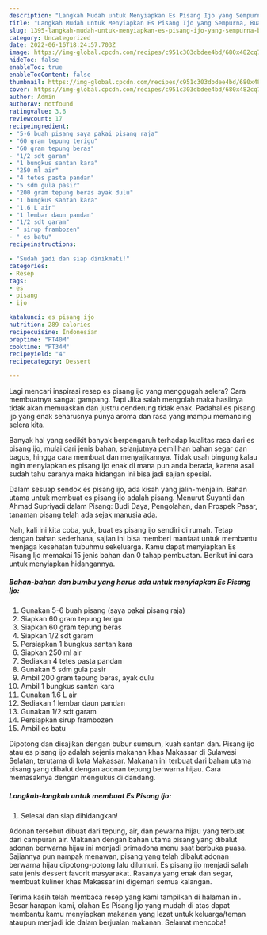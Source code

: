 ```yaml
---
description: "Langkah Mudah untuk Menyiapkan Es Pisang Ijo yang Sempurna, Buat Buka Puasa Lezat Sekali"
title: "Langkah Mudah untuk Menyiapkan Es Pisang Ijo yang Sempurna, Buat Buka Puasa Lezat Sekali"
slug: 1395-langkah-mudah-untuk-menyiapkan-es-pisang-ijo-yang-sempurna-buat-buka-puasa-lezat-sekali
category: Uncategorized
date: 2022-06-16T18:24:57.703Z
image: https://img-global.cpcdn.com/recipes/c951c303dbdee4bd/680x482cq70/es-pisang-ijo-foto-resep-utama.jpg
hideToc: false
enableToc: true
enableTocContent: false
thumbnail: https://img-global.cpcdn.com/recipes/c951c303dbdee4bd/680x482cq70/es-pisang-ijo-foto-resep-utama.jpg
cover: https://img-global.cpcdn.com/recipes/c951c303dbdee4bd/680x482cq70/es-pisang-ijo-foto-resep-utama.jpg
author: Admin
authorAv: notfound
ratingvalue: 3.6
reviewcount: 17
recipeingredient:
- "5-6 buah pisang saya pakai pisang raja"
- "60 gram tepung terigu"
- "60 gram tepung beras"
- "1/2 sdt garam"
- "1 bungkus santan kara"
- "250 ml air"
- "4 tetes pasta pandan"
- "5 sdm gula pasir"
- "200 gram tepung beras ayak dulu"
- "1 bungkus santan kara"
- "1.6 L air"
- "1 lembar daun pandan"
- "1/2 sdt garam"
- " sirup frambozen"
- " es batu"
recipeinstructions:

- "Sudah jadi dan siap dinikmati!"
categories:
- Resep
tags:
- es
- pisang
- ijo

katakunci: es pisang ijo 
nutrition: 289 calories
recipecuisine: Indonesian
preptime: "PT40M"
cooktime: "PT34M"
recipeyield: "4"
recipecategory: Dessert

---
```



Lagi mencari inspirasi resep es pisang ijo yang menggugah selera? Cara membuatnya sangat gampang. Tapi Jika salah mengolah maka hasilnya tidak akan memuaskan dan justru cenderung tidak enak. Padahal es pisang ijo yang enak seharusnya punya aroma dan rasa yang mampu memancing selera kita.


Banyak hal yang sedikit banyak berpengaruh terhadap kualitas rasa dari es pisang ijo, mulai dari jenis bahan, selanjutnya pemilihan bahan segar dan bagus, hingga cara membuat dan menyajikannya. Tidak usah bingung kalau ingin menyiapkan es pisang ijo enak di mana pun anda berada, karena asal sudah tahu caranya maka hidangan ini bisa jadi sajian spesial.

Dalam sesuap sendok es pisang ijo, ada kisah yang jalin-menjalin. Bahan utama untuk membuat es pisang ijo adalah pisang. Menurut Suyanti dan Ahmad Supriyadi dalam Pisang: Budi Daya, Pengolahan, dan Prospek Pasar, tanaman pisang telah ada sejak manusia ada.


Nah, kali ini kita coba, yuk, buat es pisang ijo sendiri di rumah. Tetap dengan bahan sederhana, sajian ini bisa memberi manfaat untuk membantu menjaga kesehatan tubuhmu sekeluarga. Kamu dapat menyiapkan Es Pisang Ijo memakai 15 jenis bahan dan 0 tahap pembuatan. Berikut ini cara untuk menyiapkan hidangannya.

<!--inarticleads1-->

##### Bahan-bahan dan bumbu yang harus ada untuk menyiapkan Es Pisang Ijo:

1. Gunakan 5-6 buah pisang (saya pakai pisang raja)
1. Siapkan 60 gram tepung terigu
1. Siapkan 60 gram tepung beras
1. Siapkan 1/2 sdt garam
1. Persiapkan 1 bungkus santan kara
1. Siapkan 250 ml air
1. Sediakan 4 tetes pasta pandan
1. Gunakan 5 sdm gula pasir
1. Ambil 200 gram tepung beras, ayak dulu
1. Ambil 1 bungkus santan kara
1. Gunakan 1.6 L air
1. Sediakan 1 lembar daun pandan
1. Gunakan 1/2 sdt garam
1. Persiapkan  sirup frambozen
1. Ambil  es batu


Dipotong dan disajikan dengan bubur sumsum, kuah santan dan. Pisang ijo atau es pisang ijo adalah sejenis makanan khas Makassar di Sulawesi Selatan, terutama di kota Makassar. Makanan ini terbuat dari bahan utama pisang yang dibalut dengan adonan tepung berwarna hijau. Cara memasaknya dengan mengukus di dandang. 

<!--inarticleads2-->

##### Langkah-langkah untuk membuat Es Pisang Ijo:


1. Selesai dan siap dihidangkan!

Adonan tersebut dibuat dari tepung, air, dan pewarna hijau yang terbuat dari campuran air. Makanan dengan bahan utama pisang yang dibalut adonan berwarna hijau ini menjadi primadona menu saat berbuka puasa. Sajiannya pun nampak menawan, pisang yang telah dibalut adonan berwarna hijau dipotong-potong lalu dilumuri. Es pisang ijo menjadi salah satu jenis dessert favorit masyarakat. Rasanya yang enak dan segar, membuat kuliner khas Makassar ini digemari semua kalangan. 

Terima kasih telah membaca resep yang kami tampilkan di halaman ini. Besar harapan kami, olahan Es Pisang Ijo yang mudah di atas dapat membantu kamu menyiapkan makanan yang lezat untuk keluarga/teman ataupun menjadi ide dalam berjualan makanan. Selamat mencoba!
